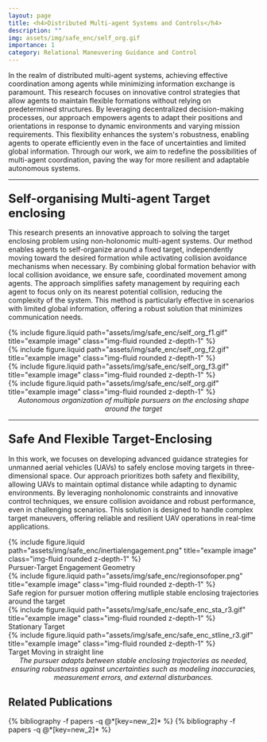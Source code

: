 ```yaml
---
layout: page
title: <h4>Distributed Multi-agent Systems and Controls</h4>
description: ""
img: assets/img/safe_enc/self_org.gif
importance: 1
category: Relational Maneuvering Guidance and Control
---
```


In the realm of distributed multi-agent systems, achieving effective coordination among agents while minimizing information exchange is paramount. This research focuses on innovative control strategies that allow agents to maintain flexible formations without relying on predetermined structures. By leveraging decentralized decision-making processes, our approach empowers agents to adapt their positions and orientations in response to dynamic environments and varying mission requirements. This flexibility enhances the system's robustness, enabling agents to operate efficiently even in the face of uncertainties and limited global information. Through our work, we aim to redefine the possibilities of multi-agent coordination, paving the way for more resilient and adaptable autonomous systems.

<hr> <!-- Adding a line to separate sections -->

### <span style="font-weight: bold; font-size: 24px;">Self-organising Multi-agent Target enclosing</span>

This research presents an innovative approach to solving the target enclosing problem using non-holonomic multi-agent systems. Our method enables agents to self-organize around a fixed target, independently moving toward the desired formation while activating collision avoidance mechanisms when necessary. By combining global formation behavior with local collision avoidance, we ensure safe, coordinated movement among agents. The approach simplifies safety management by requiring each agent to focus only on its nearest potential collision, reducing the complexity of the system. This method is particularly effective in scenarios with limited global information, offering a robust solution that minimizes communication needs.

<div class="row justify-content-sm-center">
    <div class="col-sm-6 mt-3 mt-md-0">
        {% include figure.liquid path="assets/img/safe_enc/self_org_f1.gif" title="example image" class="img-fluid rounded z-depth-1" %}
    </div>
    <div class="col-sm-6 mt-3 mt-md-0">
        {% include figure.liquid path="assets/img/safe_enc/self_org_f2.gif" title="example image" class="img-fluid rounded z-depth-1" %}
    </div>
</div>
<div class="row justify-content-sm-center">
    <div class="col-sm-6 mt-3 mt-md-0">
        {% include figure.liquid path="assets/img/safe_enc/self_org_f3.gif" title="example image" class="img-fluid rounded z-depth-1" %}
    </div>
    <div class="col-sm-6 mt-3 mt-md-0">
        {% include figure.liquid path="assets/img/safe_enc/self_org.gif" title="example image" class="img-fluid rounded z-depth-1" %}
    </div>
</div>
<div class="caption" style="font-style: italic; font-size: 14px; text-align: center;">
    Autonomous organization of multiple pursuers on the enclosing shape around the target
</div>

<hr> <!-- Adding a line to separate sections -->

### <span style="font-weight: bold; font-size: 24px;">Safe And Flexible Target-Enclosing</span>

In this work, we focuses on developing advanced guidance strategies for unmanned aerial vehicles (UAVs) to safely enclose moving targets in three-dimensional space. Our approach prioritizes both safety and flexibility, allowing UAVs to maintain optimal distance while adapting to dynamic environments. By leveraging nonholonomic constraints and innovative control techniques, we ensure collision avoidance and robust performance, even in challenging scenarios. This solution is designed to handle complex target maneuvers, offering reliable and resilient UAV operations in real-time applications.

<div class="row justify-content-sm-center">
    <div class="col-sm-6 mt-3 mt-md-0">
        {% include figure.liquid path="assets/img/safe_enc/inertialengagement.png" title="example image" class="img-fluid rounded z-depth-1" %}
        <div class="caption">
            Pursuer-Target Engagement Geometry
        </div>
    </div>
    <div class="col-sm-2 mt-3 mt-md-0">
        {% include figure.liquid path="assets/img/safe_enc/regionsofoper.png" title="example image" class="img-fluid rounded z-depth-1" %}
        <div class="caption">
            Safe region for pursuer motion offering mutliple stable enclosing trajectories around the target
        </div>
    </div>
</div>

<div class="row justify-content-sm-center">
    <div class="col-sm-6 mt-3 mt-md-0">
        {% include figure.liquid path="assets/img/safe_enc/safe_enc_sta_r3.gif" title="example image" class="img-fluid rounded z-depth-1" %}
        <div class="caption">
            Stationary Target
        </div>
    </div>
    <div class="col-sm-6 mt-3 mt-md-0">
        {% include figure.liquid path="assets/img/safe_enc/safe_enc_stline_r3.gif" title="example image" class="img-fluid rounded z-depth-1" %}
        <div class="caption">
            Target Moving in straight line
        </div>
    </div>
</div>
<div class="caption" style="font-style: italic; font-size: 14px; text-align: center;">
   The pursuer adapts between stable enclosing trajectories as needed, ensuring robustness against uncertainties such as modeling inaccuracies, measurement errors, and external disturbances.
</div>

## Related Publications

<div class="publications">
  {% bibliography -f papers -q @*[key=new_2]* %}
  {% bibliography -f papers -q @*[key=new_2]* %}  
</div>
